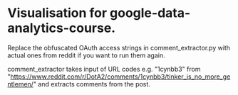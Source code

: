 # Visualisation for google-data-analytics-course.

Replace the obfuscated OAuth access strings in comment_extractor.py with actual ones from reddit if you want to run them again.

comment_extractor takes input of URL codes
    e.g. "1cynbb3" from "https://www.reddit.com/r/DotA2/comments/1cynbb3/tinker_is_no_more_gentlemen/"
and extracts comments from the post.